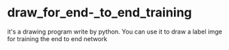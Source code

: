 # draw_for_end-_to_end_training
it's a drawing program write by python. You can use it to draw a label imge for training the end to end network
